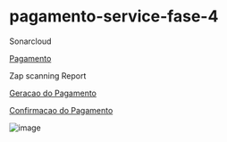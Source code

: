 # pagamento-service-fase-4

Sonarcloud

[Pagamento](https://sonarcloud.io/summary/overall?id=FIAP-GRUPO-G57_pagamento-service-fase-4)

Zap scanning Report

[Geracao do Pagamento](https://github.com/FIAP-GRUPO-G57/pagamento-service-fase-4/blob/main/zap-Geracao-Pagamento-Report-.html)

[Confirmacao do Pagamento](https://rawcdn.githack.com/FIAP-GRUPO-G57/pagamento-service-fase-4/105a7c61c5ee14878772f41b1eb63dcb6a57b02c/zap-Confirmacao-Pagamento.html)



![image](https://github.com/FIAP-GRUPO-G57/pagamento-service-fase-4/assets/8040205/2180e622-50aa-4d80-85ce-d2d416c1f062)


